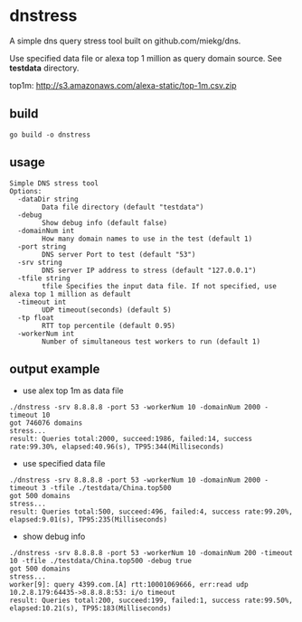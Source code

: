 # dnstress

A simple dns query stress tool built on github.com/miekg/dns.

Use specified data file or alexa top 1 million as query domain source. See **testdata** directory.

top1m: http://s3.amazonaws.com/alexa-static/top-1m.csv.zip

## build
```
go build -o dnstress
```

## usage
```
Simple DNS stress tool
Options:
  -dataDir string
    	Data file directory (default "testdata")
  -debug
    	Show debug info (default false)
  -domainNum int
    	How many domain names to use in the test (default 1)
  -port string
    	DNS server Port to test (default "53")
  -srv string
    	DNS server IP address to stress (default "127.0.0.1")
  -tfile string
    	tfile Specifies the input data file. If not specified, use alexa top 1 million as default
  -timeout int
    	UDP timeout(seconds) (default 5)
  -tp float
    	RTT top percentile (default 0.95)
  -workerNum int
    	Number of simultaneous test workers to run (default 1)
```

## output example

- use alex top 1m as data file
```
./dnstress -srv 8.8.8.8 -port 53 -workerNum 10 -domainNum 2000 -timeout 10
got 746076 domains
stress...
result: Queries total:2000, succeed:1986, failed:14, success rate:99.30%, elapsed:40.96(s), TP95:344(Milliseconds)
```

- use specified data file
```
./dnstress -srv 8.8.8.8 -port 53 -workerNum 10 -domainNum 2000 -timeout 3 -tfile ./testdata/China.top500
got 500 domains
stress...
result: Queries total:500, succeed:496, failed:4, success rate:99.20%, elapsed:9.01(s), TP95:235(Milliseconds)

```

- show debug info
```
./dnstress -srv 8.8.8.8 -port 53 -workerNum 10 -domainNum 200 -timeout 10 -tfile ./testdata/China.top500 -debug true
got 500 domains
stress...
worker[9]: query 4399.com.[A] rtt:10001069666, err:read udp 10.2.8.179:64435->8.8.8.8:53: i/o timeout
result: Queries total:200, succeed:199, failed:1, success rate:99.50%, elapsed:10.21(s), TP95:183(Milliseconds)
```
